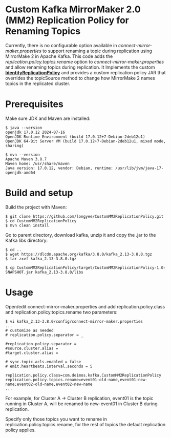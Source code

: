 # Custom Kafka MirrorMaker 2.0 (MM2) Replication Policy for Renaming Topics

Currently, there is no configurable option available in *connect-mirror-maker.properties* to support renaming a topic during replication using MirrorMake 2 in Apache Kafka. This code adds the *replication.policy.topics.rename* option to *connect-mirror-maker.properties* and allow renaming topics during replication.  It Implements the custom [**IdentityReplicationPolicy**](https://github.com/apache/kafka/blob/3.8.0/connect/mirror-client/src/main/java/org/apache/kafka/connect/mirror/IdentityReplicationPolicy.java) and provides a custom replication policy JAR that overrides the topicSource method to change how MirrorMake 2 names topics in the replicated cluster.

Prerequisites
=====

Make sure JDK and Maven are installed:
```
$ java --version
openjdk 17.0.12 2024-07-16
OpenJDK Runtime Environment (build 17.0.12+7-Debian-2deb12u1)
OpenJDK 64-Bit Server VM (build 17.0.12+7-Debian-2deb12u1, mixed mode, sharing)

$ mvn --version
Apache Maven 3.8.7
Maven home: /usr/share/maven
Java version: 17.0.12, vendor: Debian, runtime: /usr/lib/jvm/java-17-openjdk-amd64
```

Build and setup
=====
Build the project with Maven:
```
$ git clone https://github.com/longyee/CustomMM2ReplicationPolicy.git
$ cd CustomMM2ReplicationPolicy
$ mvn clean install
```

Go to parent directory, download kafka, unzip it and copy the .jar to the Kafka libs directory:
```
$ cd ..
$ wget https://dlcdn.apache.org/kafka/3.8.0/kafka_2.13-3.8.0.tgz
$ tar zxvf kafka_2.13-3.8.0.tgz

$ cp CustomMM2ReplicationPolicy/target/CustomMM2ReplicationPolicy-1.0-SNAPSHOT.jar kafka_2.13-3.8.0/libs
```

Usage
=====

Open/edit connect-mirror-maker.properties and add replication.policy.class and replication.policy.topics.rename two parameters:

```
$ vi kafka_2.13-3.8.0/config/connect-mirror-maker.properties
...
# customize as needed
# replication.policy.separator = _

#replication.policy.separator =
#source.cluster.alias =
#target.cluster.alias =

# sync.topic.acls.enabled = false
# emit.heartbeats.interval.seconds = 5

replication.policy.class=com.deimos.kafka.CustomMM2ReplicationPolicy
replication.policy.topics.rename=event01-old-name,event01-new-name;event02-old-name,event02-new-name
...
```
For example, for Cluster A -> Cluster B replication, event01 is the topic running in Cluster A, will be renamed to new-event01 in Cluster B during replication.

Specify only those topics you want to rename in replication.policy.topics.rename, for the rest of topics the default replication policy applies.


